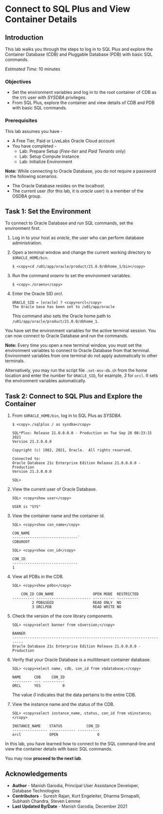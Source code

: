# Connect to SQL Plus and View Container Details

## Introduction

This lab walks you through the steps to log in to SQL Plus and explore the Container Database (CDB) and Pluggable Database (PDB) with basic SQL commands.

*Estimated Time:* 10 minutes

### Objectives
- Set the environment variables and log in to the root container of CDB as the `SYS` user with *SYSDBA* privileges.
- From SQL Plus, explore the container and view details of CDB and PDB with basic SQL commands.

### Prerequisites
This lab assumes you have -
- A Free Tier, Paid or LiveLabs Oracle Cloud account
- You have completed -
    - Lab: Prepare Setup (*Free-tier* and *Paid Tenants* only)
    - Lab: Setup Compute Instance
    - Lab: Initialize Environment

**Note:** While connecting to Oracle Database, you do not require a password in the following scenarios.
 - The Oracle Database resides on the localhost.
 - The current user (for this lab, it is *oracle* user) is a member of the OSDBA group.


## Task 1: Set the Environment

To connect to Oracle Database and run SQL commands, set the environment first.

1. Log in to your host as *oracle*, the user who can perform database administration.

2. Open a terminal window and change the current working directory to `$ORACLE_HOME/bin`. 

	```
	$ <copy>cd /u01/app/oracle/product/21.0.0/dbhome_1/bin</copy>
	```

3. Run the command *oraenv* to set the environment variables.

	```
	$ <copy>./oraenv</copy>
	```

4. Enter the Oracle SID *orcl*.

	```
	ORACLE_SID = [oracle] ? <copy>orcl</copy>
	The Oracle base has been set to /u01/app/oracle
	```

	This command also sets the Oracle home path to `/u01/app/oracle/product/21.0.0/dbhome_1`.

You have set the environment variables for the active terminal session. You can now connect to Oracle Database and run the commands.

**Note:** Every time you open a new terminal window, you must set the environment variables to connect to Oracle Database from that terminal. Environment variables from one terminal do not apply automatically to other terminals.

Alternatively, you may run the script file `.set-env-db.sh` from the home location and enter the number for `ORACLE_SID`, for example, *3* for `orcl`. It sets the environment variables automatically. 

## Task 2: Connect to SQL Plus and Explore the Container

1.  From `$ORACLE_HOME/bin`, log in to SQL Plus as *SYSDBA*. 

    ```
    $ <copy>./sqlplus / as sysdba</copy>
    ```

    ```
    SQL*Plus: Release 21.0.0.0.0 - Production on Tue Sep 28 08:23:15 2021
    Version 21.3.0.0.0

    Copyright (c) 1982, 2021, Oracle.  All rights reserved.

    Connected to:
    Oracle Database 21c Enterprise Edition Release 21.0.0.0.0 - Production
    Version 21.3.0.0.0

    SQL>
    ```

2.  View the current user of Oracle Database.  

    ```
    SQL> <copy>show user</copy>

    USER is "SYS"
    ```

3.  View the container name and the container id.

    ```
    SQL> <copy>show con_name</copy>

    CON_NAME
    ------------------------------`  
    CDB$ROOT
    ```

    ```
    SQL> <copy>show con_id</copy>

    CON_ID
    ------------------------------
    1 
    ```

4.  View all PDBs in the CDB.

    ```
    SQL> <copy>show pdbs</copy>
    ```

	``` 
		CON_ID CON_NAME                  OPEN MODE  RESTRICTED
	---------- ------------------------- ---------- ----------
			 2 PDB$SEED                  READ ONLY  NO
			 3 ORCLPDB                   READ WRITE NO
	```

5.  Check the version of the core library components. 

    ```
    SQL> <copy>select banner from v$version;</copy>
    ```
    ```    
    BANNER
    ------------------------------------------------------------------------
    Oracle Database 21c Enterprise Edition Release 21.0.0.0.0 - Production
    ```

6.  Verify that your Oracle Database is a multitenant container database.   

    ```
    SQL> <copy>select name, cdb, con_id from v$database;</copy>    
    ```
    ```
    NAME      CDB     CON_ID
    --------- --- ----------
    ORCL      YES          0
    ```

    The value *0* indicates that the data pertains to the entire CDB.

7.  View the instance name and the status of the CDB.

    ```
    SQL> <copy>select instance_name, status, con_id from v$instance;</copy>
    ```
    ```
    INSTANCE_NAME    STATUS           CON_ID
    ---------------- ------------ ----------
    orcl             OPEN                  0
    ```

In this lab, you have learned how to connect to the SQL command-line and view the container details with basic SQL commands.

You may now **proceed to the next lab**.

## Acknowledgements
- **Author** - Manish Garodia, Principal User Assistance Developer, Database Technologies
- **Contributors** - Suresh Rajan, Kurt Engeleiter, Dharma Sirnapalli, Subhash Chandra, Steven Lemme
- **Last Updated By/Date** - Manish Garodia, December 2021
